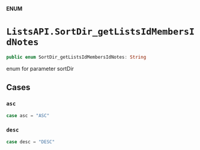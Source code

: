 **ENUM**

# `ListsAPI.SortDir_getListsIdMembersIdNotes`

```swift
public enum SortDir_getListsIdMembersIdNotes: String
```

enum for parameter sortDir

## Cases
### `asc`

```swift
case asc = "ASC"
```

### `desc`

```swift
case desc = "DESC"
```
